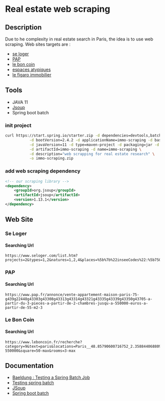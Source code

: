 # Real estate web scraping


## Description

Due to he complexity in real estate search in Paris, the idea is to use web scraping.
Web sites targets are :  
* [se loger](https://www.seloger.com/) 
* [PAP](https://www.pap.fr/)
* [le bon coin](https://www.leboncoin.fr/)
* [espaces atypiques](https://www.espaces-atypiques.com/)
* [le figaro immobilier](https://immobilier.lefigaro.fr/)


## Tools

* JAVA 11
* [Jsoup](https://jsoup.org/)
* Spring boot batch

### init project

```sh
curl https://start.spring.io/starter.zip -d dependencies=devtools,batch,cloud-task,mysql,hsql,lombok \
           -d bootVersion=2.4.2 -d applicationName=immo-scraping -d baseDir=immo-scraping \
           -d javaVersion=11 -d type=maven-project -d packaging=jar -d groupId=com.ksat.scraping.immo \
           -d artifactId=immo-scraping -d name=immo-scraping \
           -d description="web scrapping for real estate research" \
           -o immo-scraping.zip
```

### add web scraping dependency

```xml
<!-- our scraping library -->
<dependency>
    <groupId>org.jsoup</groupId>
    <artifactId>jsoup</artifactId>
    <version>1.13.1</version>
</dependency>
```

## Web Site

### Se Loger

#### Searching Url

```
https://www.seloger.com/list.htm?projects=2&types=1,2&natures=1,2,4&places=%5b%7b%22inseeCodes%22:%5b750056%5d%7d%5d&proximities=0,10&price=NaN/550000&surface=55/NaN&bedrooms=2,3,4,5&rooms=3,4,5&enterprise=0&qsVersion=1.0&m=search_refine
```

### PAP

#### Searching Url

```
https://www.pap.fr/annonce/vente-appartement-maison-paris-75-g439g22448g43303g43308g43313g43314g43321g43335g43339g43350g43705-a-partir-du-3-pieces-a-partir-de-2-chambres-jusqu-a-550000-euros-a-partir-de-55-m2-3
```

### Le Bon Coin

#### Searching Url

```
https://www.leboncoin.fr/recherche?category=9&text=paris&locations=Paris__48.85790600716752_2.3588440688099768_10000_5000&real_estate_type=1%2C2&immo_sell_type=old%2Cnew&price=min-550000&square=50-max&rooms=3-max
```

## Documentation

* [Baeldung : Testing a Spring Batch Job](https://www.baeldung.com/spring-batch-testing-job)
* [Testing spring batch](https://docs.spring.io/spring-batch/docs/current/reference/html/testing.html)
* [JSoup](https://jsoup.org/)
* [Spring boot batch](https://spring.io/guides/gs/batch-processing/)